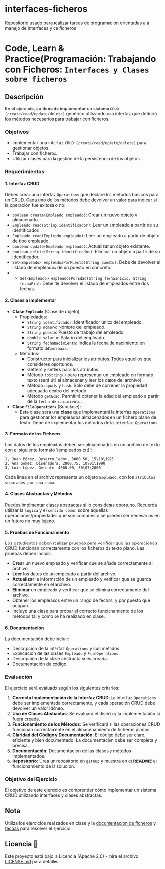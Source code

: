 # interfaces-ficheros
Repositorio usado para realizar tareas de programación orientadas a a manejo de interfaces y de ficheros
#  Code, Learn & Practice(Programación: Trabajando con Ficheros: `Interfaces y Clases sobre ficheros`

## Descripción

En el ejercicio, se debe de implementar un sistema `CRUD (create/read/update/delete)` genérico utilizando una interfaz que definirá los métodos necesarios para trabajar con ficheros.

### Objetivos

- Implementar una interfaz `CRUD (create/read/update/delete)` para gestionar objetos.
- Trabajar con ficheros.
- Utilizar clases para la gestión de la persistencia de los objetos.

### Requerimientos

#### 1. **Interfaz CRUD**

Debes crear una interfaz `Operations` que declare los métodos básicos para un CRUD. Cada uno de los métodos debe devolver un valor para indicar si la operación fue exitosa o no:

- `boolean create(Empleado empleado)`: Crear un nuevo objeto y almacenarlo.
- `Empleado read(String identificador)`: Leer un empleado a partir de su identificador.
- `Empleado read(Empleado empleado)`: Leer un empleado a partir de objeto de tipo empleado.
- `boolean update(Empleado empleado)`: Actualizar un objeto existente.
- `boolean delete(String identificador)`: Eliminar un objeto a partir de su identificador.
- `Set<Empleado> empleadosPorPuesto(String puesto)`: Debe de devolver el listado de empleados de un puesto en concreto.
- - `Set<Empleado> empleadosPorEdad(String fechaInicio, String fechaFin)`: Debe de devolver el listado de empleados entre dos fechas.

#### 2. **Clases a Implementar**

- **Clase `Empleado`** (Clase de objeto):
  - Propiedades:
    - `String identificador`: Identificador único del empleado.
    - `String nombre`: Nombre del empleado.
    - `String puesto`: Puesto de trabajo del empleado.
    - `double salario`: Salario del empleado.
    - `String fechaNacimiento`: Indica la fecha de nacimiento en formato `dd\mm\aaaa`.
  - Métodos:
    - Constructor para inicializar los atributos. Todos aquellos que consideres oportunos.
    - Getters y setters para los atributos.
    - Método `toString()` para representar un empleado en formato texto (será útil al almacenar y leer los datos del archivo).
    - Método `equals` y `hash`. Sólo debe de contener la propiedad adecuada dentro del método.
    - Método `getEdad`. Permitirá obtener la edad del empleado a partir de la `fecha de nacimiento`.
- **Clase `FileOperations`** (Subclase):
  - Esta clase será una **clase** que implementará la interfaz `Operations` para gestionar los empleados almacenados en un fichero plano de texto. Debe de implementar los métodos de la `interfaz Operations`.
  
#### 3. **Formato de los Ficheros**

Los datos de los empleados deben ser almacenados en un archivo de texto con el siguiente formato '(empleados.txt)':

```console
1, Juan Pérez, Desarrollador, 3000.50, 15\10\1995
2, Ana Gómez, Diseñadora, 2800.75, 10\01\1990
3, Luis López, Gerente, 4000.00, 30\07\2000
```

Cada línea en el archivo representa un objeto `Empleado`, con los `atributos separados por una coma`.

#### 4. **Clases Abstractas y Métodos**

Puedes implmentar clases abstractas si lo consideras oportuno. Recuerda utilizar la `lógica` y el `sentido común` sobre aquellas operaciones/propiedades que son comunes o se pueden ser necesarias en un futuro no muy lejano.

#### 5. **Pruebas de Funcionamiento**

Los estudiantes deben realizar pruebas para verificar que las operaciones CRUD funcionan correctamente con los ficheros de texto plano. Las pruebas deben incluir:

- **Crear** un nuevo empleado y verificar que se añade correctamente al archivo.
- **Leer** los datos de un empleado a partir del archivo.
- **Actualizar** la información de un empleado y verificar que se guarda correctamente en el archivo.
- **Eliminar** un empleado y verificar que se elimina correctamente del archivo.
- Obtener los empleados entre un rango de fechas, y por puesto que ocupan.
- Incluye una clase para probar el correcto funcionamiento de los métodos tal y como se ha realizado en clase.

#### 6. **Documentación**

La documentación debe incluir:

- Descripción de la interfaz `Operations` y sus métodos.
- Explicación de las clases `Empleado` y `FileOperations`.
- Descripción de la clase abstracta si es creada.
- Documentación de código.

### Evaluación

El ejercicio será evaluado según los siguientes criterios:

1. **Correcta Implementación de la Interfaz CRUD**: La interfaz `Operations` debe ser implementada correctamente, y cada operación CRUD debe devolver un valor idóneo.
2. **Uso de Clases Abstractas**: Se evaluará el diseño y la implementación si fuera creada.
3. **Funcionamiento de los Métodos**: Se verificará si las operaciones CRUD funcionan correctamente en el almacenamiento de ficheros planos.
4. **Claridad del Código y Documentación**: El código debe ser claro, eficiente y bien documentado. La documentación debe ser completa y precisa.
5. **Documentación**: Documentación de las clases y métodos implementados.
6. **Repositorio**: Crea un repositorio en `github` y muestra en el **README** el funcionamiento de la solución.

### Objetivo del Ejercicio

El objetivo de este ejercicio es comprender cómo implementar un sistema CRUD utilizando interfaces y clases abstractas.

## Nota

Utiliza los ejercicios realizados en clase y la [documentación de ficheros](https://github.com/jpexposito/code-learn/blob/main/primero/pro/unidades/unidad-4/MANEJO-FICHEROS-JAVA.md) y [fechas](https://github.com/jpexposito/code-learn/blob/main/primero/pro/unidades/comun/DATETIMEFORMATTER.md) para resolver el ejercicio.

## Licencia 📄

Este proyecto está bajo la Licencia (Apache 2.0) - mira el archivo [LICENSE.md]([../../../LICENSE.md](https://github.com/jpexposito/code-learn-practice/blob/main/LICENSE)) para detalles.